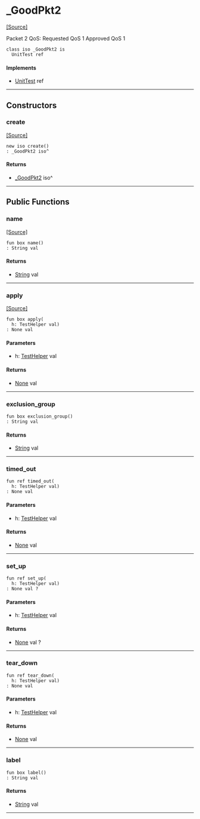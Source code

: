 # _GoodPkt2
<span class="source-link">[[Source]](src/mqtt-utilities/tests.md#L-0-434)</span>

Packet 2 QoS: Requested QoS 1 Approved QoS 1


```pony
class iso _GoodPkt2 is
  UnitTest ref
```

#### Implements

* [UnitTest](pony_test-UnitTest.md) ref

---

## Constructors

### create
<span class="source-link">[[Source]](src/mqtt-utilities/tests.md#L-0-434)</span>


```pony
new iso create()
: _GoodPkt2 iso^
```

#### Returns

* [_GoodPkt2](mqtt-utilities-_GoodPkt2.md) iso^

---

## Public Functions

### name
<span class="source-link">[[Source]](src/mqtt-utilities/tests.md#L-0-438)</span>


```pony
fun box name()
: String val
```

#### Returns

* [String](builtin-String.md) val

---

### apply
<span class="source-link">[[Source]](src/mqtt-utilities/tests.md#L-0-439)</span>


```pony
fun box apply(
  h: TestHelper val)
: None val
```
#### Parameters

*   h: [TestHelper](pony_test-TestHelper.md) val

#### Returns

* [None](builtin-None.md) val

---

### exclusion_group



```pony
fun box exclusion_group()
: String val
```

#### Returns

* [String](builtin-String.md) val

---

### timed_out



```pony
fun ref timed_out(
  h: TestHelper val)
: None val
```
#### Parameters

*   h: [TestHelper](pony_test-TestHelper.md) val

#### Returns

* [None](builtin-None.md) val

---

### set_up



```pony
fun ref set_up(
  h: TestHelper val)
: None val ?
```
#### Parameters

*   h: [TestHelper](pony_test-TestHelper.md) val

#### Returns

* [None](builtin-None.md) val ?

---

### tear_down



```pony
fun ref tear_down(
  h: TestHelper val)
: None val
```
#### Parameters

*   h: [TestHelper](pony_test-TestHelper.md) val

#### Returns

* [None](builtin-None.md) val

---

### label



```pony
fun box label()
: String val
```

#### Returns

* [String](builtin-String.md) val

---

